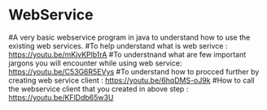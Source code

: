 # WebService
#A very basic webservice program in java to understand how to use the existing web services.
#To help understand what is web serivce  : https://youtu.be/mKjvKPlb1rA
#To understnand what are few important jargons you will encounter while using web service: https://youtu.be/C53G6R5EVys
#To understand how to procced further by creating web service client : https://youtu.be/6hqDMS-oJ9k
#How to call the webservice client that you created in above step : https://youtu.be/KFlDdb65w3U
